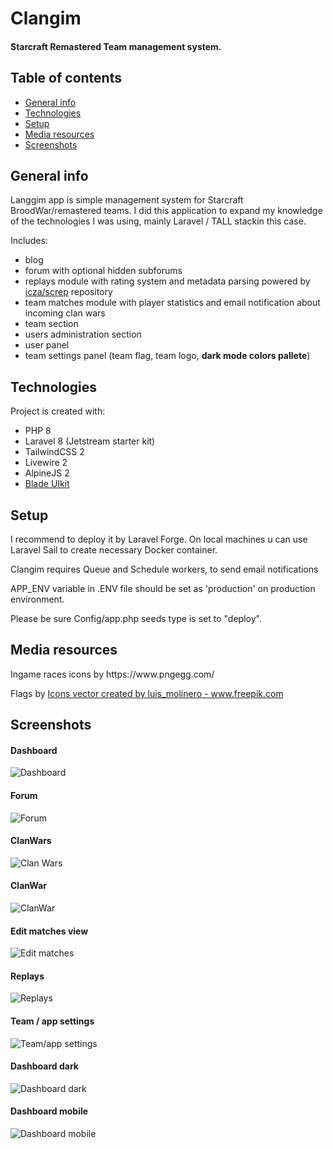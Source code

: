 # Clangim
#### Starcraft Remastered Team management system.

## Table of contents
* [General info](#general-info)
* [Technologies](#technologies)
* [Setup](#setup)
* [Media resources](#media-resources)
* [Screenshots](#screenshots)

## General info
Langgim app is simple management system for Starcraft BroodWar/remastered teams. I did this application to expand my knowledge of the technologies I was using, mainly Laravel / TALL stackin this case.

Includes:
+ blog
+ forum with optional hidden subforums 
+ replays module with rating system and metadata parsing powered by [icza/screp](https://github.com/icza/screp)  repository
+ team matches module with player statistics and email notification about incoming clan wars
+ team section
+ users administration section
+ user panel
+ team settings panel (team flag, team logo, <b>dark mode colors pallete</b>)
	
## Technologies
Project is created with:
* PHP 8
* Laravel 8 (Jetstream starter kit)
* TailwindCSS 2
* Livewire 2
* AlpineJS 2
* [Blade UIkit](https://blade-ui-kit.com/)

## Setup
<p>I recommend to deploy it by Laravel Forge. On local machines u can use Laravel Sail to create necessary Docker container.</p>
<p>Clangim requires Queue and Schedule workers, to send email notifications</p>
<p>APP_ENV variable in .ENV file should be set as 'production' on production environment.</p>
<p>Please be sure Config/app.php seeds type is set to "deploy".</p>

## Media resources
<p>Ingame races icons by https://www.pngegg.com/</p>
<p>Flags by <a href='https://www.freepik.com/vectors/icons'>Icons vector created by luis_molinero - www.freepik.com</a></p>

## Screenshots

#### Dashboard
![Dashboard](./readme/dashboard.PNG "Dashboard")

#### Forum
![Forum](./readme/forum.PNG "Forum")

#### ClanWars
![Clan Wars](./readme/clan_wars.PNG "Clan Wars")

#### ClanWar
![ClanWar](./readme/clanwar.PNG "ClanWar")

#### Edit matches view
![Edit matches](./readme/edit_clanwar.PNG "Edit matches view")

#### Replays
![Replays](./readme/replays.PNG "Dashboard")

#### Team / app settings
![Team/app settings](./readme/team_settings.PNG "Team/app settings")

#### Dashboard dark
![Dashboard dark](./readme/dashboard_dark.PNG "Dashboard dark")

#### Dashboard mobile
![Dashboard mobile](./readme/dashboard_mobile.PNG "Dashboard mobile")
